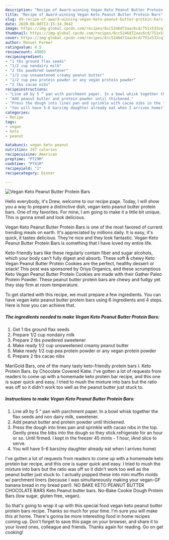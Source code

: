 ```yaml
---
description: "Recipe of Award-winning Vegan Keto Peanut Butter Protein Bars"
title: "Recipe of Award-winning Vegan Keto Peanut Butter Protein Bars"
slug: 49-recipe-of-award-winning-vegan-keto-peanut-butter-protein-bars
date: 2020-08-08T13:15:14.364Z
image: https://img-global.cpcdn.com/recipes/6cc5246d72aac6cd/751x532cq70/vegan-keto-peanut-butter-protein-bars-recipe-main-photo.jpg
thumbnail: https://img-global.cpcdn.com/recipes/6cc5246d72aac6cd/751x532cq70/vegan-keto-peanut-butter-protein-bars-recipe-main-photo.jpg
cover: https://img-global.cpcdn.com/recipes/6cc5246d72aac6cd/751x532cq70/vegan-keto-peanut-butter-protein-bars-recipe-main-photo.jpg
author: Manuel Farmer
ratingvalue: 4.5
reviewcount: 49803
recipeingredient:
- "1 tbs ground flax seeds"
- "1/2 cup nondairy milk"
- "2 tbs powdered sweetener"
- "1/2 cup unsweetened creamy peanut butter"
- "1/2 cup pea protein powder or any vegan protein powder"
- "2 tbs cacao nibs"
recipeinstructions:
- "Line a9 by 5 “ pan with parchment paper. In a bowl whisk together the flax seeds and non dairy milk, sweetener."
- "Add peanut butter and protein powder until thickened."
- "Press the dough into lines pan and sprinkle with cacao nibs in the top. Gently press the bibs into the dough so they stick.refrigerate for an hour or so. Until firmed. I kept in the freezer 45 mints - 1 hour, iAnd slice to serve."
- "You will have 5-6 bars(my daughter already eat when I arrives home)"
categories:
- Recipe
tags:
- vegan
- keto
- peanut

katakunci: vegan keto peanut 
nutrition: 247 calories
recipecuisine: American
preptime: "PT29M"
cooktime: "PT41M"
recipeyield: "1"
recipecategory: Dinner

---
```



![Vegan Keto Peanut Butter Protein Bars](https://img-global.cpcdn.com/recipes/6cc5246d72aac6cd/751x532cq70/vegan-keto-peanut-butter-protein-bars-recipe-main-photo.jpg)

Hello everybody, it's Drew, welcome to our recipe page. Today, I will show you a way to prepare a distinctive dish, vegan keto peanut butter protein bars. One of my favorites. For mine, I am going to make it a little bit unique. This is gonna smell and look delicious.

Vegan Keto Peanut Butter Protein Bars is one of the most favored of current trending meals on earth. It's appreciated by millions daily. It is easy, it's quick, it tastes delicious. They're nice and they look fantastic. Vegan Keto Peanut Butter Protein Bars is something that I have loved my entire life.

Keto-friendly bars like these regularly contain fiber and sugar alcohols, which your body can&#39;t fully digest and absorb. These soft &amp; chewy Keto Vegan Peanut Butter Protein Cookies are the perfect, healthy dessert or snack! This post was sponsored by Oriya Organics, and these scrumptious Keto Vegan Peanut Butter Protein Cookies are made with their Gather Paleo Protein Powder. These peanut butter protein bars are chewy and fudgy yet they stay firm at room temperature.


To get started with this recipe, we must prepare a few ingredients. You can have vegan keto peanut butter protein bars using 6 ingredients and 4 steps. Here is how you can achieve that.

<!--inarticleads1-->

##### The ingredients needed to make Vegan Keto Peanut Butter Protein Bars:

1. Get 1 tbs ground flax seeds
1. Prepare 1/2 cup nondairy milk
1. Prepare 2 tbs powdered sweetener
1. Make ready 1/2 cup unsweetened creamy peanut butter
1. Make ready 1/2 cup pea protein powder or any vegan protein powder
1. Prepare 2 tbs cacao nibs


MariGold Bars, one of the many tasty keto-friendly protein bars I. Keto Protein Bars. by Chocolate Covered Katie. I&#39;ve gotten a lot of requests from readers to come up with a homemade keto protein bar recipe, and this one is super quick and easy. I tried to mush the mixture into bars but the ratio was off so it didn&#39;t work too well as the peanut butter just stuck to. 

<!--inarticleads2-->

##### Instructions to make Vegan Keto Peanut Butter Protein Bars:

1. Line a9 by 5 “ pan with parchment paper. In a bowl whisk together the flax seeds and non dairy milk, sweetener.
1. Add peanut butter and protein powder until thickened.
1. Press the dough into lines pan and sprinkle with cacao nibs in the top. Gently press the bibs into the dough so they stick.refrigerate for an hour or so. Until firmed. I kept in the freezer 45 mints - 1 hour, iAnd slice to serve.
1. You will have 5-6 bars(my daughter already eat when I arrives home)


I&#39;ve gotten a lot of requests from readers to come up with a homemade keto protein bar recipe, and this one is super quick and easy. I tried to mush the mixture into bars but the ratio was off so it didn&#39;t work too well as the peanut butter just stuck to. I actually popped these into mini muffin molds w/ parchment liners (because I was simultaneously making your vegan-GF banana bread in my bread pan!). NO BAKE KETO PEANUT BUTTER CHOCOLATE BARS Keto Peanut butter bars. No-Bake Cookie Dough Protein Bars (low sugar, gluten free, vegan). 

So that's going to wrap it up with this special food vegan keto peanut butter protein bars recipe. Thanks so much for your time. I'm sure you will make this at home. There's gonna be more interesting food in home recipes coming up. Don't forget to save this page on your browser, and share it to your loved ones, colleague and friends. Thanks again for reading. Go on get cooking!
